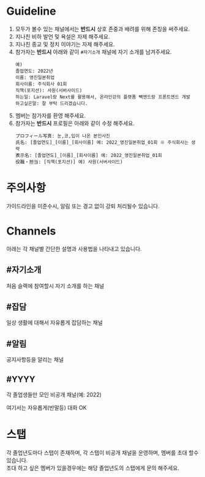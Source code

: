 # Guideline

1. 모두가 볼수 있는 채널에서는 **반드시** 상호 존중과 배려를 위해 존칭을 써주세요.
2. 지나친 비하 발언 및 욕설은 자제 해주세요.
3. 지나친 종교 및 정치 이야기는 자제 해주세요.
4. 참가자는 **반드시** 아래와 같이 `#자기소개` 채널에 자기 소개를 남겨주세요.  
    ```
    예)
    졸업연도: 2022년
    이름: 영진일본취업
    회사이름: 주식회사 01회
    직책(포지션): 사원(서버사이드)
    하는일: Laravel랑 Next를 활용해서, 온라인강의 플랫폼 빽엔드랑 프론트엔드 개발
    하고싶은말: 잘 부탁 드리겠습니다.
    ```
5. 멤버는 참가자를 환영 해주세요.
6. 참가자는 **반드시** 프로필은 아래와 같이 수정 해주세요.
    ```
    プロフィール写真: 눈,코,입이 나온 본인사진
    氏名: [졸업연도]_[이름]_[회사이름] 예: 2022_영진일본취업_01회 ※ 주식회사는 생략
    表示名: [졸업연도]_[이름]_[회사이름] 예: 2022_영진일본취업_01회
    役職・担当: [직책(포지션)] 예) 사원(서버사이드)
    ```

# 주의사항

가이드라인을 미준수시, 알림 또는 경고 없이 강퇴 처리될수 있습니다.

# Channels

아래는 각 채널별 간단한 설명과 사용법을 나타내고 있습니다.

## \#자기소개 

처음 슬랙에 참여할시 자기 소개를 하는 채널

## \#잡담

일상 생활에 대해서 자유롭게 잡담하는 채널

## \#알림

공지사항등을 알리는 채널

## \#YYYY

각 졸업생들만 모인 비공개 채널(예: 2022)

여기서는 자유롭게(반말등) 대화 OK

# 스탭

각 졸업년도마다 스탭이 존재하며, 각 스탭이 비공개 채널을 운영하며, 멤버를 초대 할수 있습니다.  
초대 하고 싶은 멤버가 있을경우에는 해당 졸업년도의 스탭에게 문의 해주세요.


